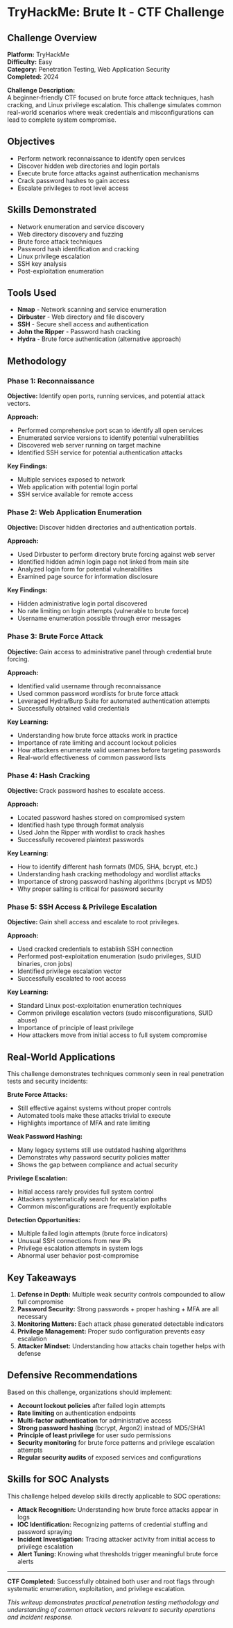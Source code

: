 # TryHackMe: Brute It - CTF Challenge

## Challenge Overview

**Platform:** TryHackMe  
**Difficulty:** Easy  
**Category:** Penetration Testing, Web Application Security  
**Completed:** 2024

**Challenge Description:**  
A beginner-friendly CTF focused on brute force attack techniques, hash cracking, and Linux privilege escalation. This challenge simulates common real-world scenarios where weak credentials and misconfigurations can lead to complete system compromise.

## Objectives

- Perform network reconnaissance to identify open services
- Discover hidden web directories and login portals
- Execute brute force attacks against authentication mechanisms
- Crack password hashes to gain access
- Escalate privileges to root level access

## Skills Demonstrated

- Network enumeration and service discovery
- Web directory discovery and fuzzing
- Brute force attack techniques
- Password hash identification and cracking
- Linux privilege escalation
- SSH key analysis
- Post-exploitation enumeration

## Tools Used

- **Nmap** - Network scanning and service enumeration
- **Dirbuster** - Web directory and file discovery
- **SSH** - Secure shell access and authentication
- **John the Ripper** - Password hash cracking
- **Hydra** - Brute force authentication (alternative approach)

## Methodology

### Phase 1: Reconnaissance

**Objective:** Identify open ports, running services, and potential attack vectors.

**Approach:**
- Performed comprehensive port scan to identify all open services
- Enumerated service versions to identify potential vulnerabilities
- Discovered web server running on target machine
- Identified SSH service for potential authentication attacks

**Key Findings:**
- Multiple services exposed to network
- Web application with potential login portal
- SSH service available for remote access

### Phase 2: Web Application Enumeration

**Objective:** Discover hidden directories and authentication portals.

**Approach:**
- Used Dirbuster to perform directory brute forcing against web server
- Identified hidden admin login page not linked from main site
- Analyzed login form for potential vulnerabilities
- Examined page source for information disclosure

**Key Findings:**
- Hidden administrative login portal discovered
- No rate limiting on login attempts (vulnerable to brute force)
- Username enumeration possible through error messages

### Phase 3: Brute Force Attack

**Objective:** Gain access to administrative panel through credential brute forcing.

**Approach:**
- Identified valid username through reconnaissance
- Used common password wordlists for brute force attack
- Leveraged Hydra/Burp Suite for automated authentication attempts
- Successfully obtained valid credentials

**Key Learning:**
- Understanding how brute force attacks work in practice
- Importance of rate limiting and account lockout policies
- How attackers enumerate valid usernames before targeting passwords
- Real-world effectiveness of common password lists

### Phase 4: Hash Cracking

**Objective:** Crack password hashes to escalate access.

**Approach:**
- Located password hashes stored on compromised system
- Identified hash type through format analysis
- Used John the Ripper with wordlist to crack hashes
- Successfully recovered plaintext passwords

**Key Learning:**
- How to identify different hash formats (MD5, SHA, bcrypt, etc.)
- Understanding hash cracking methodology and wordlist attacks
- Importance of strong password hashing algorithms (bcrypt vs MD5)
- Why proper salting is critical for password security

### Phase 5: SSH Access & Privilege Escalation

**Objective:** Gain shell access and escalate to root privileges.

**Approach:**
- Used cracked credentials to establish SSH connection
- Performed post-exploitation enumeration (sudo privileges, SUID binaries, cron jobs)
- Identified privilege escalation vector
- Successfully escalated to root access

**Key Learning:**
- Standard Linux post-exploitation enumeration techniques
- Common privilege escalation vectors (sudo misconfigurations, SUID abuse)
- Importance of principle of least privilege
- How attackers move from initial access to full system compromise

## Real-World Applications

This challenge demonstrates techniques commonly seen in real penetration tests and security incidents:

**Brute Force Attacks:**
- Still effective against systems without proper controls
- Automated tools make these attacks trivial to execute
- Highlights importance of MFA and rate limiting

**Weak Password Hashing:**
- Many legacy systems still use outdated hashing algorithms
- Demonstrates why password security policies matter
- Shows the gap between compliance and actual security

**Privilege Escalation:**
- Initial access rarely provides full system control
- Attackers systematically search for escalation paths
- Common misconfigurations are frequently exploitable

**Detection Opportunities:**
- Multiple failed login attempts (brute force indicators)
- Unusual SSH connections from new IPs
- Privilege escalation attempts in system logs
- Abnormal user behavior post-compromise

## Key Takeaways

1. **Defense in Depth:** Multiple weak security controls compounded to allow full compromise
2. **Password Security:** Strong passwords + proper hashing + MFA are all necessary
3. **Monitoring Matters:** Each attack phase generated detectable indicators
4. **Privilege Management:** Proper sudo configuration prevents easy escalation
5. **Attacker Mindset:** Understanding how attacks chain together helps with defense

## Defensive Recommendations

Based on this challenge, organizations should implement:

- **Account lockout policies** after failed login attempts
- **Rate limiting** on authentication endpoints
- **Multi-factor authentication** for administrative access
- **Strong password hashing** (bcrypt, Argon2) instead of MD5/SHA1
- **Principle of least privilege** for user sudo permissions
- **Security monitoring** for brute force patterns and privilege escalation attempts
- **Regular security audits** of exposed services and configurations

## Skills for SOC Analysts

This challenge helped develop skills directly applicable to SOC operations:

- **Attack Recognition:** Understanding how brute force attacks appear in logs
- **IOC Identification:** Recognizing patterns of credential stuffing and password spraying
- **Incident Investigation:** Tracing attacker activity from initial access to privilege escalation
- **Alert Tuning:** Knowing what thresholds trigger meaningful brute force alerts

---

**CTF Completed:** Successfully obtained both user and root flags through systematic enumeration, exploitation, and privilege escalation.

*This writeup demonstrates practical penetration testing methodology and understanding of common attack vectors relevant to security operations and incident response.*
